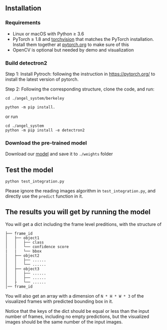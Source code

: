 ## Installation

### Requirements
- Linux or macOS with Python ≥ 3.6
- PyTorch ≥ 1.8 and [torchvision](https://github.com/pytorch/vision/) that matches the PyTorch installation.
  Install them together at [pytorch.org](https://pytorch.org) to make sure of this
- OpenCV is optional but needed by demo and visualization


### Build detectron2 
Step 1: Install Pytroch: following the instruction in https://pytorch.org/ to install the latest version of pytorch.

Step 2: Following the corresponding structure, clone the code, and run:
```
cd ./angel_system/berkeley

python -m pip install.
```

or run

```
cd ./angel_system
python -m pip install -e detectron2
```


### Download the pre-trained model

Download our [model](https://drive.google.com/file/d/1CfOVLWW7HPLQmndgJ15C70QgjV8UTYJu/view?usp=sharing) and save it to ```./weights``` folder

## Test the model

```
python test_integration.py
```

Please ignore the reading images algorithm in ```test_integration.py```, and directly use the ```predict``` function in it.


## The results you will get by running the model

You will get a dict including the frame level preditions, with the structure of


```
├── frame_id
│   ├── object1
│   │   ├── class
│   │   └── confidence score
|   |   └── bbox
│   ├── object2
│   │   ├── ......
│   │   └── ......
│   ├── object3
│   │   ├── ......
│   │   ├── ......
│   ├   └── ......
│── frame_id

```

You will also get an array with a dimension of ```N * H * W * 3``` of the visualized frames with predicted bounding box in it.

Notice that the keys of the dict should be equal or less than the input number of frames, including no empty predictions, but the visualized images should be the same number of the input images.

